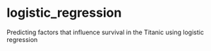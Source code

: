 # logistic_regression
Predicting factors that influence survival in the Titanic using logistic regression
